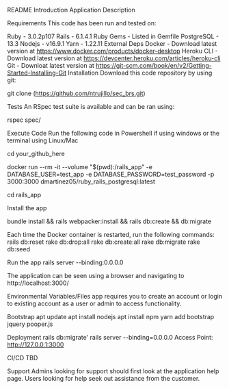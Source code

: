 README
Introduction
Application Description

Requirements
This code has been run and tested on:

Ruby - 3.0.2p107
Rails - 6.1.4.1
Ruby Gems - Listed in Gemfile
PostgreSQL - 13.3
Nodejs - v16.9.1
Yarn - 1.22.11
External Deps
Docker - Download latest version at https://www.docker.com/products/docker-desktop
Heroku CLI - Download latest version at https://devcenter.heroku.com/articles/heroku-cli
Git - Downloat latest version at https://git-scm.com/book/en/v2/Getting-Started-Installing-Git
Installation
Download this code repository by using git:

git clone (https://github.com/ntrujillo/sec_brs.git)

Tests
An RSpec test suite is available and can be ran using:

rspec spec/

Execute Code
Run the following code in Powershell if using windows or the terminal using Linux/Mac

cd your_github_here

docker run --rm -it --volume "$(pwd):/rails_app" -e DATABASE_USER=test_app -e DATABASE_PASSWORD=test_password -p 3000:3000 dmartinez05/ruby_rails_postgresql:latest

cd rails_app

Install the app

bundle install && rails webpacker:install && rails db:create && db:migrate

Each time the Docker container is restarted, run the following commands:
rails db:reset
rake db:drop:all
rake db:create:all
rake db:migrate
rake db:seed

Run the app 
rails server --binding:0.0.0.0

The application can be seen using a browser and navigating to http://localhost:3000/

Environmental Variables/Files
app requires you to create an account or login to existing account as a user or admin to access functionality. 

Bootstrap
apt update
apt install nodejs
apt install npm
yarn add bootstrap jquery pooper.js

Deployment
rails db:migrate'
rails server --binding=0.0.0.0
Access Point: http://127.0.0.1:3000

CI/CD
TBD

Support
Admins looking for support should first look at the application help page. Users looking for help seek out assistance from the customer.

